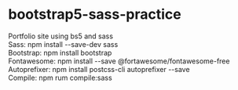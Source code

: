 # bootstrap5-sass-practice
 Portfolio site using bs5 and sass</br>
 Sass: npm install --save-dev sass</br>
 Bootstrap: npm install bootstrap</br>
 Fontawesome: npm install --save @fortawesome/fontawesome-free</br>
 Autoprefixer: npm install postcss-cli autoprefixer --save</br>
 Compile: npm rum compile:sass</br>
 
